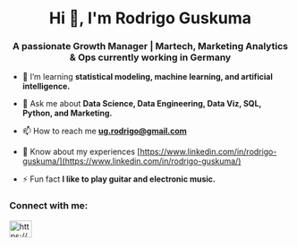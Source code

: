 <h1 align="center">Hi 👋, I'm Rodrigo Guskuma</h1>
<h3 align="center">A passionate Growth Manager | Martech, Marketing Analytics & Ops currently working in Germany</h3>

- 🌱 I’m learning **statistical modeling, machine learning, and artificial intelligence.**

<!-- - 👨‍💻 All of my projects are available at [www.RodrigoGuskuma.com](https://www.RodrigoGuskuma.com) -->
<!-- - 📝 I regularly write articles on [TBD](TBD) -->

- 💬 Ask me about **Data Science, Data Engineering, Data Viz, SQL, Python, and Marketing.**

- 📫 How to reach me **ug.rodrigo@gmail.com**

- 📄 Know about my experiences [https://www.linkedin.com/in/rodrigo-guskuma/](https://www.linkedin.com/in/rodrigo-guskuma/)

- ⚡ Fun fact **I like to play guitar and electronic music.**

<h3 align="left">Connect with me:</h3>
<p align="left">
<a href="https://linkedin.com/in/rodrigo-guskuma/" target="blank"><img align="center" src="https://raw.githubusercontent.com/rahuldkjain/github-profile-readme-generator/master/src/images/icons/Social/linked-in-alt.svg" alt="https://www.linkedin.com/in/rodrigo-guskuma/" height="30" width="40" /></a>
</p>
